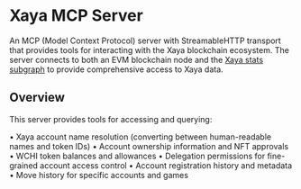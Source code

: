 # Xaya MCP Server

An MCP (Model Context Protocol) server with StreamableHTTP transport that provides tools for interacting with the Xaya blockchain ecosystem. The server connects to both an EVM blockchain node and the
[Xaya stats subgraph](https://github.com/xaya/stats-subgraph)
to provide comprehensive access to Xaya data.

## Overview

This server provides tools for accessing and querying:

• Xaya account name resolution (converting between human-readable names and token IDs)
• Account ownership information and NFT approvals  
• WCHI token balances and allowances
• Delegation permissions for fine-grained account access control
• Account registration history and metadata
• Move history for specific accounts and games
